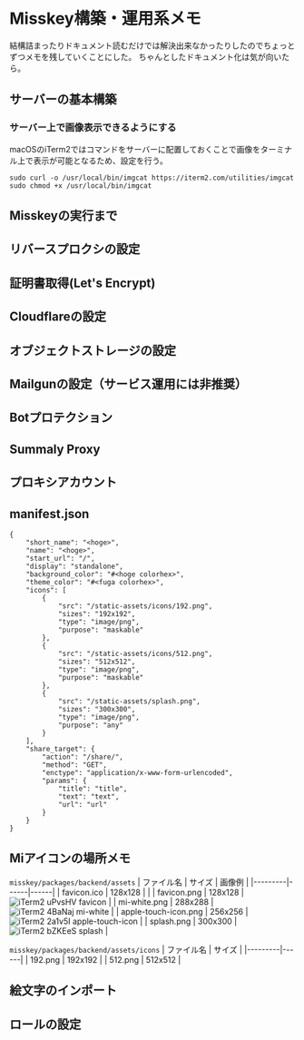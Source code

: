 # Misskey構築・運用系メモ

結構詰まったりドキュメント読むだけでは解決出来なかったりしたのでちょっとずつメモを残していくことにした。
ちゃんとしたドキュメント化は気が向いたら。

## サーバーの基本構築

### サーバー上で画像表示できるようにする
macOSのiTerm2ではコマンドをサーバーに配置しておくことで画像をターミナル上で表示が可能となるため、設定を行う。
```
sudo curl -o /usr/local/bin/imgcat https://iterm2.com/utilities/imgcat
sudo chmod +x /usr/local/bin/imgcat
```

## Misskeyの実行まで
## リバースプロクシの設定
## 証明書取得(Let's Encrypt) 
## Cloudflareの設定
## オブジェクトストレージの設定
## Mailgunの設定（サービス運用には非推奨）
## Botプロテクション
## Summaly Proxy
## プロキシアカウント

## manifest.json

```
{
    "short_name": "<hoge>",
    "name": "<hoge>",
    "start_url": "/",
    "display": "standalone",
    "background_color": "#<hoge colorhex>",
    "theme_color": "#<fuga colorhex>",
    "icons": [
        {
            "src": "/static-assets/icons/192.png",
            "sizes": "192x192",
            "type": "image/png",
            "purpose": "maskable"
        },
        {
            "src": "/static-assets/icons/512.png",
            "sizes": "512x512",
            "type": "image/png",
            "purpose": "maskable"
        },
        {
            "src": "/static-assets/splash.png",
            "sizes": "300x300",
            "type": "image/png",
            "purpose": "any"
        }
    ],
    "share_target": {
        "action": "/share/",
        "method": "GET",
        "enctype": "application/x-www-form-urlencoded",
        "params": {
            "title": "title",
            "text": "text",
            "url": "url"
        }
    }
}
```

## Miアイコンの場所メモ

`misskey/packages/backend/assets`
| ファイル名 | サイズ | 画像例 |
|---------|------|------|
| favicon.ico | 128x128 | |
| favicon.png | 128x128 | ![iTerm2 uPvsHV favicon](https://user-images.githubusercontent.com/31660/223339870-b6d4565c-8ad6-4f2b-9e5b-4378b5a3d0f7.png) |
| mi-white.png | 288x288 | ![iTerm2 4BaNaj mi-white](https://user-images.githubusercontent.com/31660/223339918-b1b76c38-4900-4ac8-b77c-48ecd751ad5e.png) |
| apple-touch-icon.png | 256x256 | ![iTerm2 2a1v5I apple-touch-icon](https://user-images.githubusercontent.com/31660/223340142-802619d4-8d36-4a9b-8aaf-f56fb20ae41e.png) |
| splash.png | 300x300 | ![iTerm2 bZKEeS splash](https://user-images.githubusercontent.com/31660/223340692-b723e13f-8919-49e2-bcca-1a62724293a4.png) |

`misskey/packages/backend/assets/icons`
| ファイル名 | サイズ |
|---------|------|
| 192.png | 192x192 |
| 512.png | 512x512 |

## 絵文字のインポート
## ロールの設定
## 
